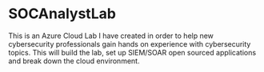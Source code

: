 # SOCAnalystLab
This is an Azure Cloud Lab I have created in order to help new cybersecurity professionals gain hands on experience with cybersecurity topics.  This will build the lab, set up SIEM/SOAR open sourced applications and break down the cloud environment.

